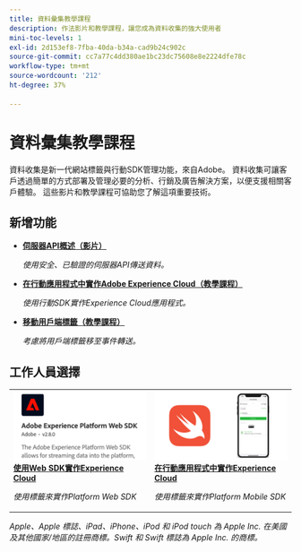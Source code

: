 ```yaml
---
title: 資料彙集教學課程
description: 作法影片和教學課程，讓您成為資料收集的強大使用者
mini-toc-levels: 1
exl-id: 2d153ef8-7fba-40da-b34a-cad9b24c902c
source-git-commit: cc7a77c4dd380ae1bc23dc75608e8e2224dfe78c
workflow-type: tm+mt
source-wordcount: '212'
ht-degree: 37%

---
```


# 資料彙集教學課程

資料收集是新一代網站標籤與行動SDK管理功能，來自Adobe。 資料收集可讓客戶透過簡單的方式部署及管理必要的分析、行銷及廣告解決方案，以便支援相關客戶體驗。 這些影片和教學課程可協助您了解這項重要技術。

<div id="whats-new-section">

## 新增功能

* **[伺服器API概述（影片）](server-api/overview.md)**

   *使用安全、已驗證的伺服器API傳送資料。*
* **[在行動應用程式中實作Adobe Experience Cloud（教學課程）](https://experienceleague.adobe.com/docs/platform-learn/implement-mobile-sdk/overview.html)**

   *使用行動SDK實作Experience Cloud應用程式。*
* **[移動用戶端標籤（教學課程）](event-forwarding/consider-moving-tags.md)**

   *考慮將用戶端標籤移至事件轉送。*

</div>

<div id="recs-overview-body-1"></div>
<div id="recs-overview-body-2"></div>
<div id="recs-overview-body-3"></div>
<div id="recs-overview-body-4"></div>
<div id="recs-overview-body-5"></div>
<div id="recs-overview-body-6"></div>

<div id="staff-picks-section">

## 工作人員選擇

<table>
<tr>
  <td>
    <a href="https://experienceleague.adobe.com/docs/platform-learn/implement-web-sdk/overview.html?lang=zh-Hant" target="_blank">
      <img alt="使用 Web SDK 實作 Adobe Experience Cloud" src="assets/thumb_websdk.png" />
    </a>
    <div>
      <a href="https://experienceleague.adobe.com/docs/platform-learn/implement-web-sdk/overview.html" target="_blank">
    <strong>使用Web SDK實作Experience Cloud</strong>
    </a>
    </div>
    <p>
    <em>使用標籤來實作Platform Web SDK</em>
    <p>
  </td>
  <td>
    <a href="https://experienceleague.adobe.com/docs/platform-learn/implement-mobile-sdk/overview.html" target="_blank">
      <img alt="在行動應用程式中實作" src="assets/thumb_swift.png" />
    </a>
    <div>
      <a href="https://experienceleague.adobe.com/docs/platform-learn/implement-mobile-sdk/overview.html" target="_blank">
    <strong>在行動應用程式中實作Experience Cloud</strong>
    </a>
    </div>
    <p>
    <em>使用標籤來實作Platform Mobile SDK</em>
    <p>
  </td>
</tr>
</table>

</div>

*Apple、Apple 標誌、iPad、iPhone、iPod 和 iPod touch 為 Apple Inc. 在美國及其他國家/地區的註冊商標。Swift 和 Swift 標誌為 Apple Inc. 的商標。*
